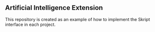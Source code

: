 ## Artificial Intelligence Extension

This repository is created as an example of how to implement the Skript interface in each project.
